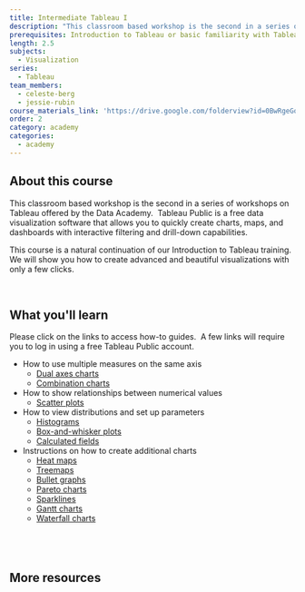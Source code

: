 ```yaml
---
title: Intermediate Tableau I
description: "This classroom based workshop is the second in a series of workshops on Tableau offered by the Data Academy. \_Tableau Public is a free data visualization software that allows you to quickly create charts, maps, and dashboards with interactive filtering and drill-down capabilities."
prerequisites: Introduction to Tableau or basic familiarity with Tableau
length: 2.5
subjects:
  - Visualization
series:
  - Tableau
team_members:
  - celeste-berg
  - jessie-rubin
course_materials_link: 'https://drive.google.com/folderview?id=0BwRgeGq-b8f9cFpVR25RZUs5dXc&usp=sharing'
order: 2
category: academy
categories:
  - academy
---
```



## About this course

This classroom based workshop is the second in a series of workshops on Tableau offered by the Data Academy. &nbsp;Tableau Public is a free data visualization software that allows you to quickly create charts, maps, and dashboards with interactive filtering and drill-down capabilities.

This course is a natural continuation of our Introduction to Tableau training. We will show you how to create advanced and beautiful visualizations with only a few clicks.

&nbsp;

## What you'll learn

Please click on the links to access how-to guides.&nbsp; A few links will require you to log in using a free Tableau Public account.

* How to use multiple measures on the same axis
  * [Dual axes charts](http://onlinehelp.tableau.com/current/pro/online/windows/en-us/help.htm#multiplemeasures_dualaxes.html?)
  * [Combination charts](http://onlinehelp.tableau.com/current/pro/online/en-us/help.htm#multiplemeasures_combocharts.html)
* How to show relationships between numerical values
  * [Scatter plots](http://onlinehelp.tableau.com/current/pro/online/windows/en-us/help.htm#buildexamples_scatter.html?)
* How to view distributions and set up parameters
  * [Histograms](http://onlinehelp.tableau.com/current/pro/online/windows/en-us/help.htm#buildexamples_histogram.html?Highlight=histograms)
  * [Box-and-whisker plots](http://onlinehelp.tableau.com/current/pro/online/windows/en-us/help.htm#buildexamples_boxplot.html?)
  * [Calculated fields](http://onlinehelp.tableau.com/current/pro/online/en-us/help.htm#calculations_calculatedfields.html)
* Instructions on how to create additional charts
  * [Heat maps](http://onlinehelp.tableau.com/current/pro/online/windows/en-us/help.htm#buildexamples_heatmap.html?)
  * [Treemaps](http://onlinehelp.tableau.com/current/pro/online/windows/en-us/help.htm#buildexamples_treemap.html%3FTocPath%3DBuilding%2520Data%2520Views%7CBuild-It-Yourself%2520Exercises%7C_____9)
  * [Bullet graphs](http://onlinehelp.tableau.com/current/pro/online/windows/en-us/help.htm#reflines_adddistributions_bullet.html)
  * [Pareto charts](http://www.tableau.com/learn/tutorials/on-demand/pareto-charts)
  * [Sparklines](http://kb.tableau.com/articles/knowledgebase/sparklines-bullets)
  * [Gantt charts](http://onlinehelp.tableau.com/current/pro/online/windows/en-us/help.htm#buildexamples_gantt.html%3FTocPath%3DBuilding%2520Data%2520Views%7CBuild-It-Yourself%2520Exercises%7C_____7)
  * [Waterfall charts](http://www.tableau.com/learn/tutorials/on-demand/waterfall-charts-chart-type)


## &nbsp;

## More resources

&nbsp;